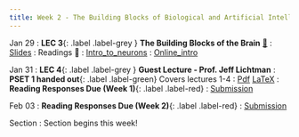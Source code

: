 ```yaml
---
title: Week 2 - The Building Blocks of Biological and Artificial Intelligence 
---
```


Jan 29
: **LEC 3**{: .label .label-grey } **The Building Blocks of the Brain** [🎥](https://harvard.hosted.panopto.com/Panopto/Pages/Viewer.aspx?id=0dd3043b-0db6-471f-84b8-b0ff0152297f)
    : [Slides](https://canvas.harvard.edu/files/19290634/download?download_frd=1)
: Readings 📖 
: [Intro_to_neurons](https://canvas.harvard.edu/files/19288099/download?download_frd=1)
: [Online_intro](https://nba.uth.tmc.edu/neuroscience/m/s1/introduction.html)

Jan 31
: **LEC 4**{: .label .label-grey } **Guest Lecture - Prof. Jeff Lichtman**
: **PSET 1 handed out**{: .label .label-green} Covers lectures 1-4
    : [Pdf](https://canvas.harvard.edu/files/19319210/download?download_frd=1)  [LaTeX](https://canvas.harvard.edu/files/19319211/download?download_frd=1)
: **Reading Responses Due (Week 1)**{: .label .label-red}
    : [Submission](https://canvas.harvard.edu/courses/129605/assignments/797070)

Feb 03
: **Reading Responses Due (Week 2)**{: .label .label-red}
    : [Submission](https://canvas.harvard.edu/courses/129605/assignments/794071)

<!--
    : [PSet1 pdf](https://canvas.harvard.edu/files/16848032/download?download_frd=1) / [PSet1 latex](https://canvas.harvard.edu/files/16822715/download?download_frd=1)

: Papers mentioned in Prof. Lichtman's talk 📄
: * [A Technicolor Approach to the Connectome](https://canvas.harvard.edu/files/14287742/download?download_frd=1)
: * [The Interscutularis Muscle Connectome](https://canvas.harvard.edu/files/14287744/download?download_frd=1)
:  **PSET 1 handed out**{: .label .label-green } Covers lectures 1-4
    : [PSET 1](https://canvas.harvard.edu/files/14275242/download?download_frd=1) / [no blank space](https://canvas.harvard.edu/files/14275241/download?download_frd=1) / [tex](https://canvas.harvard.edu/files/14309236/download?download_frd=1)
-->

Section
: Section begins this week!

<!--
: Introduction, purpose of section
: Discussion: What is intelligence?, Marr's levels, AI ethics
-->
